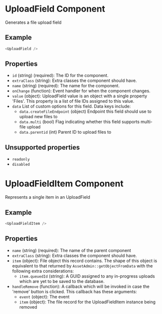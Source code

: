 # UploadField Component

Generates a file upload field

## Example

```js
<UploadField />
```

## Properties

* `id` (string) (required): The ID for the component.
* `extraClass` (string): Extra classes the component should have.
* `name` (string) (required): The name for the component.
* `onChange` (function): Event handler for when the component changes.
* `value` (object): UploadField value is an object with a single property 'Files'. This property
  is a list of file IDs assigned to this value.
* `data` List of custom options for this field. Data keys include:
  - `data.createFileEndpoint` (object) Endpoint this field should use to upload new files to
  - `data.multi` (bool) Flag indicating whether this field supports multi-file upload
  - `data.parentid` (int) Parent ID to upload files to

## Unsupported properties

* `readonly`
* `disabled`


# UploadFieldItem Component

Represents a single item in an UploadField

## Example

```js
<UploadFieldItem />
```

## Properties

* `name` (string) (required): The name of the parent component
* `extraClass` (string): Extra classes the component should have.
* `item` (object): File object this record contains. The shape of this object is equivalent to that
  returned by `AssetAdmin::getObjectFromData` with the following extra considerations:
   - `item.queuedId` (string): A GUID assigned to any in-progress uploads which are yet to be saved to the database.
* `handleRemove` (function): A callback which will be invoked in case the 'remove' button is clicked. This
  callback has these arguments:
    - `event` (object): The event
    - `item` (object): The file record for the UploadFieldItem instance being removed
